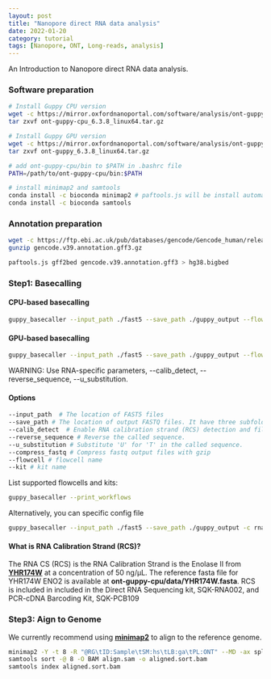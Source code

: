 ```yaml
---
layout: post
title: "Nanopore direct RNA data analysis"
date: 2022-01-20
category: tutorial
tags: [Nanopore, ONT, Long-reads, analysis]
---
```


An Introduction to Nanopore direct RNA data analysis.

<!--more-->

### Software preparation

```bash
# Install Guppy CPU version
wget -c https://mirror.oxfordnanoportal.com/software/analysis/ont-guppy-cpu_6.3.8_linux64.tar.gz
tar zxvf ont-guppy-cpu_6.3.8_linux64.tar.gz

# Install Guppy GPU version
wget -c https://mirror.oxfordnanoportal.com/software/analysis/ont-guppy_6.3.8_linux64.tar.gz
tar zxvf ont-guppy_6.3.8_linux64.tar.gz

# add ont-guppy-cpu/bin to $PATH in .bashrc file
PATH=/path/to/ont-guppy-cpu/bin:$PATH

# install minimap2 and samtools
conda install -c bioconda minimap2 # paftools.js will be install automatically.
conda install -c bioconda samtools
```

### Annotation preparation
```bash
wget -c https://ftp.ebi.ac.uk/pub/databases/gencode/Gencode_human/release_39/gencode.v39.annotation.gff3.gz
gunzip gencode.v39.annotation.gff3.gz

paftools.js gff2bed gencode.v39.annotation.gff3 > hg38.bigbed
```

### Step1: Basecalling

#### CPU-based basecalling
```bash
guppy_basecaller --input_path ./fast5 --save_path ./guppy_output --flowcell FLO-MIN106 --kit SQK-RNA002 --calib_detect --num_callers 16 --cpu_threads_per_caller 8 --compress_fastq --reverse_sequence --u_substitution
```

#### GPU-based basecalling
```bash
guppy_basecaller --input_path ./fast5 --save_path ./guppy_output --flowcell FLO-MIN106 --kit SQK-RNA002 --calib_detect --num_callers 16 ----gpu_runners_per_device 80 -x "cuda:all" --compress_fastq --reverse_sequence --u_substitution
```
WARNING: Use RNA-specific parameters, --calib_detect, --reverse_sequence, --u_substitution.

#### Options 
```bash
--input_path  # The location of FAST5 files
--save_path # The location of output FASTQ files. It have three subfolders (pass, fail, and calibration_strands).
--calib_detect  # Enable RNA calibration strand (RCS) detection and filtering.
--reverse_sequence # Reverse the called sequence.
--u_substitution # Substitute 'U' for 'T' in the called sequence.
--compress_fastq # Compress fastq output files with gzip
--flowcell # flowcell name
--kit # kit name
```

List supported flowcells and kits:
```bash
guppy_basecaller --print_workflows
```
Alternatively, you can specific config file

```bash
guppy_basecaller --input_path ./fast5 --save_path ./guppy_output -c rna_r9.4.1_70bps_hac --calib_detect --num_callers 16 --cpu_threads_per_caller 8 --compress_fastq --reverse_sequence and --u_substitution
```

#### What is RNA Calibration Strand (RCS)?
The RNA CS (RCS) is the RNA Calibration Strand is the Enolase II from [__YHR174W__](http://useast.ensembl.org/Saccharomyces_cerevisiae/Gene/Summary?g=YHR174W;r=VIII:451327-452640;t=YHR174W_mRNA) at a concentration of 50 ng/μL. The reference fasta file for YHR174W ENO2 is available at __ont-guppy-cpu/data/YHR174W.fasta__.
RCS is included in included in the Direct RNA Sequencing kit, SQK-RNA002, and PCR-cDNA Barcoding Kit, SQK-PCB109

### Step3: Aign to Genome
We currently recommend using [__minimap2__](https://github.com/lh3/minimap2) to align to the reference genome.

```bash
minimap2 -Y -t 8 -R "@RG\tID:Sample\tSM:hs\tLB:ga\tPL:ONT" --MD -ax splice -uf -k14 --junc-bed hg38.bigbed hg38.fasta sample.fastq > aligned.sam
samtools sort -@ 8 -O BAM align.sam -o aligned.sort.bam
samtools index aligned.sort.bam
```


